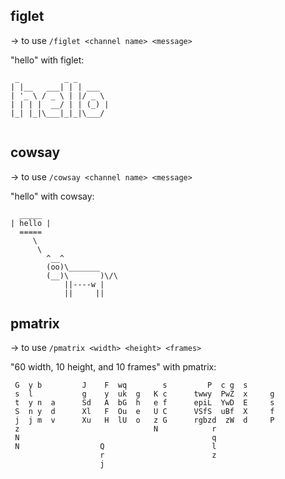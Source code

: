 ## figlet
-> to use ```/figlet <channel name> <message>```

"hello" with figlet: 
```
 _          _ _       
| |__   ___| | | ___  
| '_ \ / _ \ | |/ _ \ 
| | | |  __/ | | (_) |
|_| |_|\___|_|_|\___/ 
                      
```

## cowsay
-> to use ```/cowsay <channel name> <message>```

"hello" with cowsay:
```
  _____
| hello |
  =====
     \
      \
        ^__^
        (oo)\_______
        (__)\       )\/\
            ||----w |
            ||     ||
```

## pmatrix
-> to use ```/pmatrix <width> <height> <frames>```

"60 width, 10 height, and 10 frames" with pmatrix:
```
 G  y b         J    F  wq        s         P  c g  s       
 s  l           g    y  uk  g   K c      twwy  PwZ  x     g 
 t  y n  a      Sd   A  bG  h   e f      epiL  YwD  E     s 
 S  n y  d      Xl   F  Ou  e   U C      VSfS  uBf  X     f 
 j  j m  v      Xu   H  lU  o   z G      rgbzd  zW  d     P 
 z                              N            r              
 N                                           q              
 N                  Q                        l              
                    r                        z              
                    j                                       
```
 
